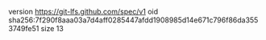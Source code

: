 version https://git-lfs.github.com/spec/v1
oid sha256:7f290f8aaa03a7d4aff0285447afdd1908985d14e671c796f86da3553749fe51
size 13
